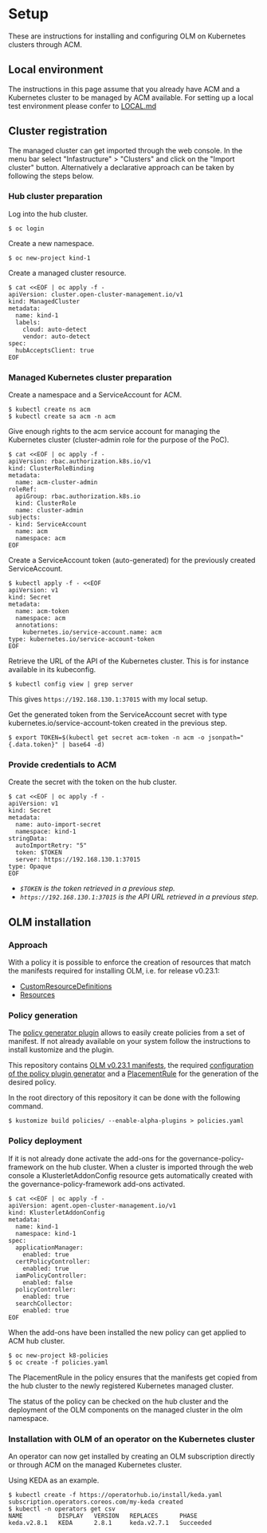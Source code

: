 # Setup

These are instructions for installing and configuring OLM on Kubernetes clusters through ACM.

## Local environment

The instructions in this page assume that you already have ACM and a Kubernetes cluster to be managed by ACM available.
For setting up a local test environment please confer to [LOCAL.md](./LOCAL.md)

## Cluster registration

The managed cluster can get imported through the web console. In the menu bar select "Infastructure" > "Clusters" and click on the "Import cluster" button.
Alternatively a declarative approach can be taken by following the steps below.

### Hub cluster preparation

Log into the hub cluster.
~~~
$ oc login
~~~

Create a new namespace.
~~~
$ oc new-project kind-1
~~~

Create a managed cluster resource.
~~~
$ cat <<EOF | oc apply -f -
apiVersion: cluster.open-cluster-management.io/v1
kind: ManagedCluster
metadata:
  name: kind-1
  labels:
    cloud: auto-detect
    vendor: auto-detect
spec:
  hubAcceptsClient: true
EOF
~~~

### Managed Kubernetes cluster preparation

Create a namespace and a ServiceAccount for ACM.
~~~
$ kubectl create ns acm
$ kubectl create sa acm -n acm
~~~

Give enough rights to the acm service account for managing the Kubernetes cluster (cluster-admin role for the purpose of the PoC).
~~~
$ cat <<EOF | oc apply -f -
apiVersion: rbac.authorization.k8s.io/v1
kind: ClusterRoleBinding
metadata:
  name: acm-cluster-admin
roleRef:
  apiGroup: rbac.authorization.k8s.io
  kind: ClusterRole
  name: cluster-admin
subjects:
- kind: ServiceAccount
  name: acm
  namespace: acm
EOF
~~~

Create a ServiceAccount token (auto-generated) for the previously created ServiceAccount.
~~~
$ kubectl apply -f - <<EOF
apiVersion: v1
kind: Secret
metadata:
  name: acm-token
  namespace: acm
  annotations:
    kubernetes.io/service-account.name: acm
type: kubernetes.io/service-account-token
EOF
~~~

Retrieve the URL of the API of the Kubernetes cluster. This is for instance available in its kubeconfig.
 ~~~
 $ kubectl config view | grep server
 ~~~
 This gives `https://192.168.130.1:37015` with my local setup.

 Get the generated token from the ServiceAccount secret with type kubernetes.io/service-account-token created in the previous step.
 ~~~
 $ export TOKEN=$(kubectl get secret acm-token -n acm -o jsonpath="{.data.token}" | base64 -d)
 ~~~

### Provide credentials to ACM

Create the secret with the token on the hub cluster.
~~~
$ cat <<EOF | oc apply -f -
apiVersion: v1
kind: Secret
metadata:
  name: auto-import-secret
  namespace: kind-1
stringData:
  autoImportRetry: "5"
  token: $TOKEN
  server: https://192.168.130.1:37015
type: Opaque
EOF
~~~
- *`$TOKEN` is the token retrieved in a previous step.*
- *`https://192.168.130.1:37015` is the API URL retrieved in a previous step.*

## OLM installation

### Approach

With a policy it is possible to enforce the creation of resources that match the manifests required for installing OLM, i.e. for release v0.23.1:
- [CustomResourceDefinitions](https://github.com/operator-framework/operator-lifecycle-manager/releases/download/v0.23.1/crds.yaml)
- [Resources](https://github.com/operator-framework/operator-lifecycle-manager/releases/download/v0.23.1/olm.yaml)

### Policy generation

The [policy generator plugin](https://github.com/stolostron/policy-generator-plugin) allows to easily create policies from a set of manifest. If not already available on your system follow the instructions to install kustomize and the plugin.

This repository contains [OLM v0.23.1 manifests](./policies/olm/manifests), the required [configuration of the policy plugin generator](./policies/policyGenerator.yaml) and a [PlacementRule](./policies/rules/placementrule.yaml) for the generation of the desired policy.

In the root directory of this repository it can be done with the following command.
~~~
$ kustomize build policies/ --enable-alpha-plugins > policies.yaml
~~~

### Policy deployment

If it is not already done activate the add-ons for the governance-policy-framework on the hub cluster. When a cluster is imported through the web console a KlusterletAddonConfig resource gets automatically created with the governance-policy-framework add-ons activated.
~~~
$ cat <<EOF | oc apply -f -
apiVersion: agent.open-cluster-management.io/v1
kind: KlusterletAddonConfig
metadata:
  name: kind-1
  namespace: kind-1
spec:
  applicationManager:
    enabled: true
  certPolicyController:
    enabled: true
  iamPolicyController:
    enabled: false
  policyController:
    enabled: true
  searchCollector:
    enabled: true
EOF
~~~

When the add-ons have been installed the new policy can get applied to ACM hub cluster.
~~~
$ oc new-project k8-policies
$ oc create -f policies.yaml
~~~

The PlacementRule in the policy ensures that the manifests get copied from the hub cluster to the newly registered Kubernetes managed cluster.

The status of the policy can be checked on the hub cluster and the deployment of the OLM components on the managed cluster in the olm namespace.

### Installation with OLM of an operator on the Kubernetes cluster

An operator can now get installed by creating an OLM subscription directly or through ACM on the managed Kubernetes cluster.

Using KEDA as an example.

~~~
$ kubectl create -f https://operatorhub.io/install/keda.yaml
subscription.operators.coreos.com/my-keda created
$ kubectl -n operators get csv
NAME          DISPLAY   VERSION   REPLACES      PHASE
keda.v2.8.1   KEDA      2.8.1     keda.v2.7.1   Succeeded
~~~
